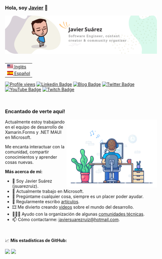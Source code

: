 ### Hola, soy <a href="https://javiersuarezruiz.wordpress.com" target="_blank">Javier</a> 👋

![Banner](images/banner.png)

<table align="right">
 <tr><td><a href="README.md"><img src="images/usa-flag.png" height="13"> Inglés</a></td></tr>
 <tr><td><a href="README-es.md"><img src="images/es-flag.png" height="13"> Español</a></td></tr>
</table>

[![Profile views](https://komarev.com/ghpvc/?username=jsuarezruiz&style=flat-square)](https://github.com/jsuarezruiz)
[![Linkedin Badge](https://img.shields.io/badge/-LinkedIn-0e76a8?style=flat-square&logo=Linkedin&logoColor=white)](https://linkedin.com/in/jsuarezruiz)
[![Blog Badge](https://img.shields.io/badge/Website-3b5998?style=flat-square&logo=google-chrome&logoColor=white)](https://javiersuarezruiz.wordpress.com)
[![Twitter Badge](https://img.shields.io/badge/-Twitter-00acee?style=flat-square&logo=Twitter&logoColor=white)](https://twitter.com/jsuarezruiz)
[![YouTube Badge](https://img.shields.io/badge/-YouTube-E60101?style=flat-square&logo=YouTube&logoColor=white)](https://www.youtube.com/javiersuarezruiz)
[![Twitch Badge](https://img.shields.io/badge/-Twitch-5C3C96?style=flat-square&logo=Twitch&logoColor=white)](https://www.twitch.tv/jsuarezruiz)

</br>

### Encantado de verte aquí!

<img align="right" alt="Gif" src="https://raw.githubusercontent.com/jsuarezruiz/jsuarezruiz/master/images/coding.gif" width="300" />

Actualmente estoy trabajando en el equipo de desarrollo de Xamarin.Forms y .NET MAUI en Microsoft.

Me encanta interactuar con la comunidad, compartir conocimientos y aprender cosas nuevas.

**Más acerca de mí:**

- 👨 Soy Javier Suárez (jsuarezruiz).
- 🏢 Actualmente trabajo en Microsoft.
- 💬 Pregúntame cualquier cosa, siempre es un placer poder ayudar.
- 📝 Regularmente escribo [artículos](https://javiersuarezruiz.wordpress.com).
- 🎞️ Me divierto creando [videos](https://www.youtube.com/javiersuarezruiz) sobre el mundo del desarrollo.
- 🧑‍🤝‍🧑 Ayudo con la organización de algunas [comunidades técnicas](https://www.meetup.com/SevillaDotNet).
- 📫 Cómo contactarme: javiersuarezruiz@hotmail.com.

</br>

📈 **Mis estadísticas de GitHub:**

<p>
  <img height="180em" src="https://github-readme-stats.vercel.app/api?username=jsuarezruiz&show_icons=true&hide_border=true&&count_private=true&include_all_commits=true" />
  <img height="180em" src="https://github-readme-stats.vercel.app/api/top-langs/?username=jsuarezruiz&show_icons=true&hide_border=true&layout=compact&langs_count=8&hide=javascript"/>
</p>